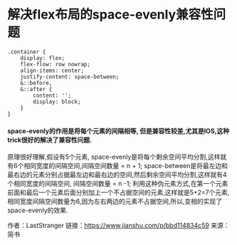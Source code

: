 # 解决flex布局的space-evenly兼容性问题

```less
.container {
	display: flex;
	flex-flow: row nowrap;
	align-items: center;
	justify-content: space-between;
	&::before,
	&::after {
		content: '';
		display: block;
	}
}
```

#### space-evenly的作用是将每个元素的间隔相等, 但是兼容性较差,尤其是IOS,这种trick很好的解决了兼容性问题.

原理很好理解,假设有5个元素, space-evenly是将每个剩余空间平均分割,这样就有6个相同宽度的间隔空间,间隔空间数量 = n + 1;
 space-between是将最左边和最右边的元素分别占据最左边和最右边的空间,然后剩余空间平均分割,这样就有4个相同宽度的间隔空间, 间隔空间数量 = n -1;
 利用这种伪元素方式,在第一个元素前面和最后一个元素后面分别加上一个不占据空间的元素,这样就是5+2=7个元素, 相同宽度间隔空间数量为6,因为左右两边的元素不占据空间,所以,变相的实现了space-evenly的效果.



作者：LastStranger
链接：https://www.jianshu.com/p/bbd114834c59
来源：简书